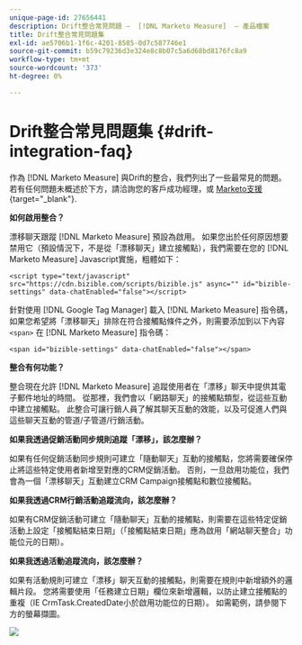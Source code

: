 ```yaml
---
unique-page-id: 27656441
description: Drift整合常見問題 —  [!DNL Marketo Measure]  — 產品檔案
title: Drift整合常見問題集
exl-id: ae5706b1-1f6c-4201-8585-0d7c587746e1
source-git-commit: b59c79236d3e324e8c8b07c5a6d68bd8176fc8a9
workflow-type: tm+mt
source-wordcount: '373'
ht-degree: 0%

---
```


# Drift整合常見問題集 {#drift-integration-faq}

作為 [!DNL Marketo Measure] 與Drift的整合，我們列出了一些最常見的問題。 若有任何問題未概述於下方，請洽詢您的客戶成功經理，或 [Marketo支援](https://nation.marketo.com/t5/support/ct-p/Support){target="_blank"}.

**如何啟用整合？**

漂移聊天跟蹤 [!DNL Marketo Measure] 預設為啟用。 如果您出於任何原因想要禁用它（預設情況下，不是從「漂移聊天」建立接觸點），我們需要在您的 [!DNL Marketo Measure] Javascript實施，粗體如下：

`<script type="text/javascript" src="https://cdn.bizible.com/scripts/bizible.js" async="" id="bizible-settings" data-chatEnabled="false"></script>`

針對使用 [!DNL Google Tag Manager] 載入 [!DNL Marketo Measure] 指令碼，如果您希望將「漂移聊天」排除在符合接觸點條件之外，則需要添加到以下內容 `<span>` 在 [!DNL Marketo Measure] 指令碼：

`<span id="bizible-settings" data-chatEnabled="false"></span>`

**整合有何功能？**

整合現在允許 [!DNL Marketo Measure] 追蹤使用者在「漂移」聊天中提供其電子郵件地址的時間。 從那裡，我們會以「網路聊天」的接觸點類型，從這些互動中建立接觸點。 此整合可讓行銷人員了解其聊天互動的效能，以及可促進人們與這些聊天互動的管道/子管道/行銷活動。

**如果我透過促銷活動同步規則追蹤「漂移」，該怎麼辦？**

如果有任何促銷活動同步規則可建立「隨動聊天」互動的接觸點，您將需要確保停止將這些特定使用者新增至對應的CRM促銷活動。 否則，一旦啟用功能位，我們會為一個「漂移聊天」互動建立CRM Campaign接觸點和數位接觸點。

**如果我透過CRM行銷活動追蹤流向，該怎麼辦？**

如果有CRM促銷活動可建立「隨動聊天」互動的接觸點，則需要在這些特定促銷活動上設定「接觸點結束日期」（「接觸點結束日期」應為啟用「網站聊天整合」功能位元的日期）。

**如果我透過活動追蹤流向，該怎麼辦？**

如果有活動規則可建立「漂移」聊天互動的接觸點，則需要在規則中新增額外的邏輯片段。 您將需要使用「任務建立日期」欄位來新增邏輯，以防止建立接觸點的重複（IE CrmTask.CreatedDate小於啟用功能位的日期）。 如需範例，請參閱下方的螢幕擷圖。

![](assets/activity-rule-drift.png)
